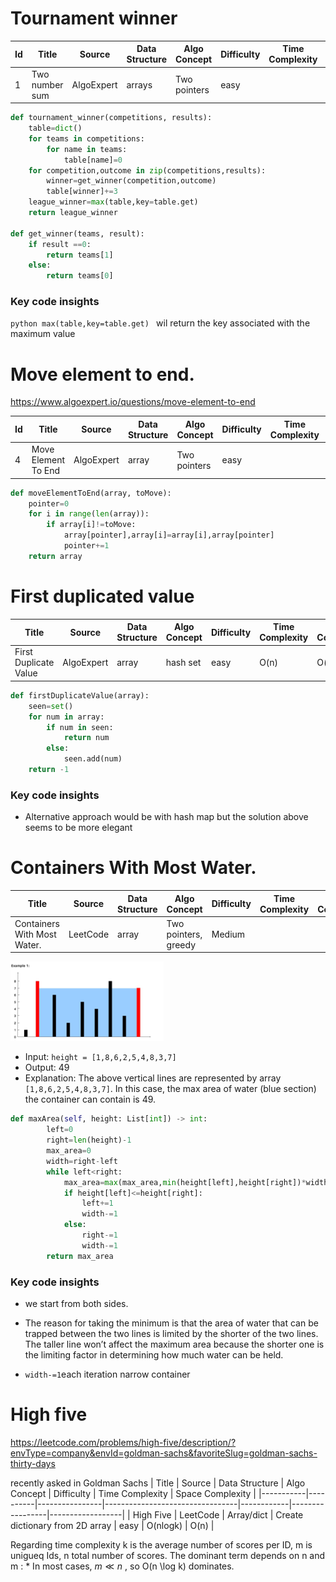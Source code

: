 # Tournament winner


| Id | Title          | Source     | Data Structure | Algo Concept | Difficulty | Time Complexity | Space Complexity |
|----|----------------|------------|----------------|--------------|------------|-----------------|------------------|
| 1  | Two number sum | AlgoExpert | arrays         | Two pointers | easy       |

```python 
def tournament_winner(competitions, results):
    table=dict()
    for teams in competitions:
        for name in teams:
            table[name]=0
    for competition,outcome in zip(competitions,results):
        winner=get_winner(competition,outcome)
        table[winner]+=3
    league_winner=max(table,key=table.get)
    return league_winner

def get_winner(teams, result):
    if result ==0:
        return teams[1]
    else:
        return teams[0] 
```

### Key code insights

```python max(table,key=table.get) ``` wil return the key associated with the maximum value


# Move element to end.
https://www.algoexpert.io/questions/move-element-to-end

| Id | Title               | Source     | Data Structure | Algo Concept | Difficulty | Time Complexity | Space Complexity |
|----|---------------------|------------|----------------|--------------|------------|-----------------|------------------|
| 4  | Move Element To End | AlgoExpert | array          | Two pointers | easy       |

```python
def moveElementToEnd(array, toMove):
    pointer=0
    for i in range(len(array)):
        if array[i]!=toMove:
            array[pointer],array[i]=array[i],array[pointer]
            pointer+=1
    return array
```

# First duplicated value
| Title                 | Source     | Data Structure | Algo Concept | Difficulty | Time Complexity | Space Complexity |
|-----------------------|------------|----------------|--------------|------------|-----------------|------------------|
| First Duplicate Value | AlgoExpert | array          | hash set     | easy       | O(n)            | O(n)             |


```python
def firstDuplicateValue(array):
    seen=set()
    for num in array:
        if num in seen:
            return num
        else:
            seen.add(num)
    return -1
```

### Key code insights
* Alternative approach would be with hash map but the solution above seems to be more elegant

# Containers With Most Water.

| Title                       | Source   | Data Structure | Algo Concept         | Difficulty | Time Complexity | Space Complexity |
|-----------------------------|----------|----------------|----------------------|------------|-----------------|------------------|
| Containers With Most Water. | LeetCode | array          | Two pointers, greedy | Medium     |

!['alt text'](../captures/water_container.png)

* Input: ```height = [1,8,6,2,5,4,8,3,7]```
* Output: $49$
* Explanation: The above vertical lines are represented by array ```[1,8,6,2,5,4,8,3,7]```. In this case, the max area of water (blue section) the container can contain is $49$.

```python
def maxArea(self, height: List[int]) -> int:
        left=0
        right=len(height)-1
        max_area=0
        width=right-left
        while left<right:
            max_area=max(max_area,min(height[left],height[right])*width)
            if height[left]<=height[right]:
                left+=1
                width-=1
            else:
                right-=1
                width-=1
        return max_area 
```
### Key code insights
* we start from both sides.

* The reason for taking the minimum is that the area of water that can be trapped between the two lines is limited by the shorter of the two lines. The taller line won’t affect the maximum area because the shorter one is the limiting factor in determining how much water can be held.
* ```width-=1```each iteration narrow container 

# High five
https://leetcode.com/problems/high-five/description/?envType=company&envId=goldman-sachs&favoriteSlug=goldman-sachs-thirty-days

recently asked in Goldman Sachs
| Title     | Source   | Data Structure | Algo Concept                    | Difficulty | Time Complexity | Space Complexity |
|-----------|----------|----------------|---------------------------------|------------|-----------------|------------------|
| High Five | LeetCode | Array/dict     | Create dictionary from 2D array | easy       | O(nlogk)        | O(n)             |

Regarding time complexity k is the average number of scores per ID, m is unigueq Ids, n total number of scores. The dominant term depends on  n  and  m :
	* In most cases,  $m \ll n$ , so  O(n \log k)  dominates.
